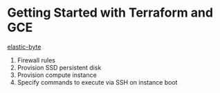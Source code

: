# Getting Started with Terraform and GCE

[elastic-byte](https://blog.elasticbyte.net/getting-started-with-terraform-and-google-compute-engine/)

1. Firewall rules
2. Provision SSD persistent disk
3. Provision compute instance
4. Specify commands to execute via SSH on instance boot
